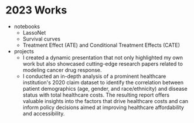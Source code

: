 # 2023 Works
* notebooks
    - LassoNet
    - Survival curves
    - Treatment Effect (ATE) and Conditional Treatment Effects (CATE)
* projects
    - I created a dynamic presentation that not only highlighted my own work but also showcased cutting-edge research papers related to modeling cancer drug response. 
    - I conducted an in-depth analysis of a prominent healthcare institution's 2020 claim dataset to identify the correlation between patient demographics (age, gender, and race/ethnicity) and disease status with total healthcare costs. The resulting report offers valuable insights into the factors that drive healthcare costs and can inform policy decisions aimed at improving healthcare affordability and accessibility.


